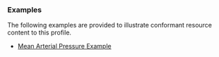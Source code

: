 <!-- Uncomment and update with links to example resource(s) -->
<h3>Examples</h3>

<p>
The following examples are provided to illustrate conformant resource content to this profile.
</p>

- [Mean Arterial Pressure Example](Observation-meanArterialPressure-example.html)
